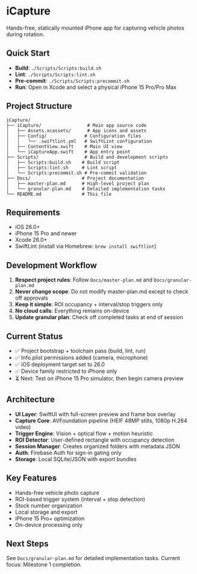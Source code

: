 # iCapture

Hands-free, statically mounted iPhone app for capturing vehicle photos during rotation.

## Quick Start

- **Build**: `./Scripts/Scripts:build.sh`
- **Lint**: `./Scripts/Scripts:lint.sh`
- **Pre-commit**: `./Scripts/Scripts:precommit.sh`
- **Run**: Open in Xcode and select a physical iPhone 15 Pro/Pro Max

## Project Structure

```
iCapture/
├── iCapture/                 # Main app source code
│   ├── Assets.xcassets/      # App icons and assets
│   ├── Config/              # Configuration files
│   │   └── .swiftlint.yml   # SwiftLint configuration
│   ├── ContentView.swift    # Main UI view
│   └── iCaptureApp.swift    # App entry point
├── Scripts/                 # Build and development scripts
│   ├── Scripts:build.sh    # Build script
│   ├── Scripts:lint.sh     # Lint script
│   └── Scripts:precommit.sh # Pre-commit validation
├── Docs/                   # Project documentation
│   ├── master-plan.md      # High-level project plan
│   └── granular-plan.md    # Detailed implementation tasks
└── README.md               # This file
```

## Requirements

- iOS 26.0+
- iPhone 15 Pro and newer
- Xcode 26.0+
- SwiftLint (install via Homebrew: `brew install swiftlint`)

## Development Workflow

1. **Respect project rules**: Follow `Docs/master-plan.md` and `Docs/granular-plan.md`
2. **Never change scope**: Do not modify master-plan.md except to check off approvals
3. **Keep it simple**: ROI occupancy + interval/stop triggers only
4. **No cloud calls**: Everything remains on-device
5. **Update granular plan**: Check off completed tasks at end of session

## Current Status

- ✅ Project bootstrap + toolchain pass (build, lint, run)
- ✅ Info.plist permissions added (camera, microphone)
- ✅ iOS deployment target set to 26.0
- ✅ Device family restricted to iPhone only
- ⏳ Next: Test on iPhone 15 Pro simulator, then begin camera preview

## Architecture

- **UI Layer**: SwiftUI with full-screen preview and frame box overlay
- **Capture Core**: AVFoundation pipeline (HEIF 48MP stills, 1080p H.264 video)
- **Trigger Engine**: Vision + optical flow + motion heuristic
- **ROI Detector**: User-defined rectangle with occupancy detection
- **Session Manager**: Creates organized folders with metadata JSON
- **Auth**: Firebase Auth for sign-in gating only
- **Storage**: Local SQLite/JSON with export bundles

## Key Features

- Hands-free vehicle photo capture
- ROI-based trigger system (interval + stop detection)
- Stock number organization
- Local storage and export
- iPhone 15 Pro+ optimization
- On-device processing only

## Next Steps

See `Docs/granular-plan.md` for detailed implementation tasks. Current focus: Milestone 1 completion.
